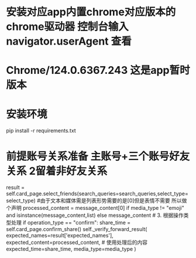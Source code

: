 # 安装对应app内置chrome对应版本的chrome驱动器 控制台输入navigator.userAgent 查看
# Chrome/124.0.6367.243 这是app暂时版本
# 安装环境
pip install -r requirements.txt
# 前提账号关系准备 主账号+三个账号好友关系 2留着非好友关系

result = self.card_page.select_friends(search_queries=search_queries,select_type=select_type)
    #由于文本和媒体需是列表形势需要的是[0]但是表情不需要 所以做个声明
    processed_content = message_content[0] if media_type != "emoji" and isinstance(message_content,list) else message_content
    # 3. 根据操作类型处理
    if operation_type == "confirm":
        share_time = self.card_page.confirm_share()
        self._verify_forward_result(
            expected_names=result['expected_names'],
            expected_content=processed_content,  # 使用处理后的内容
            expected_time=share_time,
            media_type=media_type
        )



























